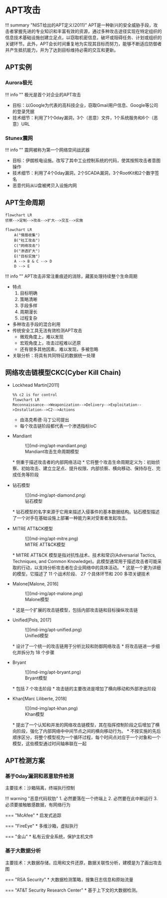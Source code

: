 APT攻击
===

!!! summary "NIST给出的APT定义(2011)"
    APT是一种新兴的安全威胁手段，攻击者掌握先进的专业知识和丰富有效的资源，通过多种攻击途径实现在特定组织的信息技术基础设施创建立足点，以窃取机密信息，破坏或阻碍任务、计划或组织的关键环节。此外，APT会长时间重复地为实现其目标而努力，能够不断适应防御者并产生抵抗能力，并为了达到目标维持必需的交互和更新。

## APT实例
### Aurora极光
!!! info ""
    极光是首个对企业的APT攻击

* 目标：以Google为代表的高科技企业，窃取Gmail用户信息、Google等公司的登录凭据
* 技术细节：利用了1个0day漏洞，3个（恶意）文件，1个系统服务和6个（恶意）URL

### Stunex震网
!!! info ""
    震网被称为第一个网络空间战武器

* 目标：伊朗核电设施。改写了其中工业控制系统的代码，使其按照攻击者意图操作
* 技术细节：利用了4个0day漏洞，2个SCADA漏洞，3个RootKit和2个数字签名
* 恶意代码从U盘被拷贝入设施内网

## APT生命周期

```mermaid
flowchart LR
侦察-->定制-->攻击-->扩大-->交互-->实施
```
```mermaid
flowchart LR
    A("情报收集")
    B("社工攻击")
    C("网络攻击")
    D("渗透扩大")
    E("目标实施")
    A --> B & C --> D
    D --> E
```

!!! info ""
    APT攻击非常注重痕迹的消除，藏匿处理持续整个生命周期

* 特点
    1. 目标明确
    2. 策略清晰
    3. 手段多样
    4. 周期漫长
    5. 过程复杂
* 多种攻击手段的混合利用
* 传统安全工具无法有效检测APT攻击
    - 微观角度上，难以发现
    - 宏观角度上，攻击过程难以还原
    - 还有很多其他因素，难以发现，多被忽略
* 关联分析：将具有共同特征的数据统一处理

## 网络攻击链模型CKC(Cyber Kill Chain)
* Lockhead Martin[2011]
    ```mermaid
    %% c2 is for control
    flowchart LR
    Reconnaissance-->Weaponization-->Delivery-->Exploitation-->Installation-->C2-->Actions
    ```
    - 由洛克希德·马丁公司提出
    - 每个攻击链阶段都代表一个渗透指标IoC

* Mandiant
    <figure markdown>
    ![](md-img/apt-mandiant.png)
    <figcaption>Mandiant攻击生命周期模型</figcaption>
    </figure>
    * 侧重于描述攻击者的内部网络活动
    * 它将整个攻击生命周期定义为：初始侦察、初始攻击、建立立足点、提升权限、内部侦察、横向移动、保持存在、完成任务等阶段

* 钻石模型
    <figure markdown>
    ![](md-img/apt-diamond.png)
    <figcaption>钻石模型</figcaption>
    </figure>
    * 钻石模型的名字来源于它用来描述入侵事件的基本数据结构。钻石模型描述了一个对手在基础设施上部署一种能力来对受害者发起攻击。

* MITRE ATT&CK模型
    <figure markdown>
    ![](md-img/apt-mitre.png)
    <figcaption>MITRE ATT&CK模型</figcaption>
    </figure>
    * MITRE ATT&CK 模型是指对抗性战术、技术和常识(Adversarial Tactics, Techniques, and Common Knowledge)。此模型通常用于描述攻击者可能采取的行动，以支持分析攻击者在企业网络中的具体活动。
    * 这是一个更为详细的模型，它描述了 11 个战术阶段、 27 个具体环节和 200 多项关键技术

* Malone[Malone, 2016]
    <figure markdown>
    ![](md-img/apt-malone.png)
    <figcaption>Malone模型</figcaption>
    </figure>
    * 这是一个扩展的攻击链模型，包括内部攻击链和目标操纵攻击链

* Unified[Pols, 2017]
    <figure markdown>
    ![](md-img/apt-unified.png)
    <figcaption>Unified模型</figcaption>
    </figure>
    * 设计了一个统一的攻击链用于分析比较和防御网络攻击
    * 将攻击链进一步细化并拆分为 18 个步骤

* Bryant
    <figure markdown>
    ![](md-img/apt-bryant.png)
    <figcaption>Bryant模型</figcaption>
    </figure>
    * 包括 7 个攻击阶段
    * 攻击链的主要改进是增加了横向移动和外部渗出阶段

* Khan[Marc Liliberte, 2018]
    <figure markdown>
    ![](md-img/apt-khan.png)
    <figcaption>Khan模型</figcaption>
    </figure>
    * 提出了一个认知和并发的网络攻击链模型，其在指挥控制阶段之后增加了横向阶段，强化了内部网络中中间节点之间的横向移动行为。
    * 不按实施的先后顺序区分，将整个模型视为一个循环过程，每个时间点对应于一个对象和一个模型，这些模型通过时间轴串联在一起

## APT检测方案
### 基于0day漏洞和恶意软件检测
主要技术：沙箱隔离，终端执行控制

!!! warning "恶意代码软肋"
    1. 必然要落在一个终端上
    2. 必然要在此中断运行
    3. 必须要接触敏感数据，有网络行为

=== "McAfee"
    * 启发式追踪

=== "FireEye"
    * 多维沙箱，虚拟执行

=== "金山"
    * 私有云安全系统，保护主机文件

### 基于大数据分析
主要技术：大数据存储，应用和文件还原，数据关联性分析，建模是为了画出攻击图

=== "RSA Security"
    * 大数据检测策略，搜集日志信息和原始流量

=== "AT&T Security Research Center"
    * 基于上下文的大数据检测。
